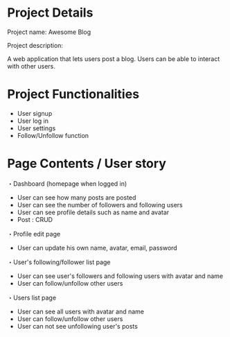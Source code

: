 # Project Details
Project name: Awesome Blog

Project description: 

A web application that lets users post a blog. Users can be able to interact with other users. 

# Project Functionalities
* User signup
* User log in
* User settings
* Follow/Unfollow function

# Page Contents / User story
・Dashboard (homepage when logged in)
* User can see how many posts are posted
* User can see the number of followers and following users
* User can see profile details such as name and avatar
* Post : CRUD

・Profile edit page
* User can update his own name, avatar, email, password

・User's following/follower list page
* User can see user's followers and following users with avatar and name
* User can follow/unfollow other users


・Users list page
* User can see all users with avatar and name
* User can follow/unfollow other users
* User can not see unfollowing user's posts 



